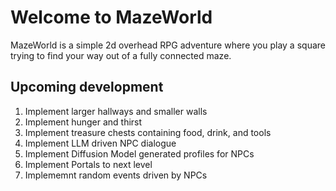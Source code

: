 # Welcome to MazeWorld

MazeWorld is a simple 2d overhead RPG adventure where you play a square trying to find your way out of a fully connected maze.

## Upcoming development
1. Implement larger hallways and smaller walls
2. Implement hunger and thirst
3. Implement treasure chests containing food, drink, and tools
4. Implement LLM driven NPC dialogue
5. Implement Diffusion Model generated profiles for NPCs
6. Implement Portals to next level
7. Implememnt random events driven by NPCs 
